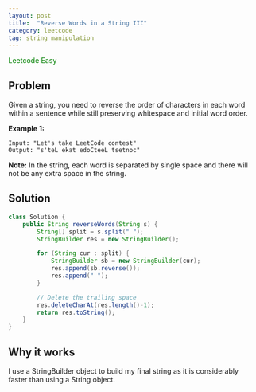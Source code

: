 ```yaml
---
layout: post
title:  "Reverse Words in a String III"
category: leetcode
tag: string manipulation
---
```


<span style="color:green;">Leetcode Easy</span>

## Problem

Given a string, you need to reverse the order of characters in each word within a sentence while still preserving whitespace and initial word order.

**Example 1:**

```
Input: "Let's take LeetCode contest"
Output: "s'teL ekat edoCteeL tsetnoc"
```

**Note:** In the string, each word is separated by single space and there will not be any extra space in the string.



## Solution

```java
class Solution {
    public String reverseWords(String s) {
        String[] split = s.split(" ");
        StringBuilder res = new StringBuilder();

        for (String cur : split) {
            StringBuilder sb = new StringBuilder(cur);
            res.append(sb.reverse());
            res.append(" ");
        }

        // Delete the trailing space
        res.deleteCharAt(res.length()-1);
        return res.toString();
    }
}
```

## Why it works

I use a StringBuilder object to build my final string as it is considerably faster than using a String object.
